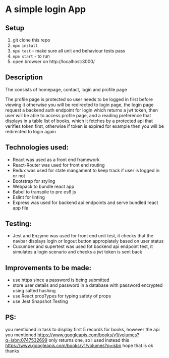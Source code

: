 # A simple login App

## Setup

1. git clone this repo
2. `npm install`
3. `npm test` - make sure all unit and behaviour tests pass
4. `npm start` - to run
5. open browser on http://localhost:3000/

## Description

The consists of homepage, contact, login and profile page

The profile page is protected so user needs to be logged in first before viewing it otherwise you will be redirected to login page, the login page request a backend auth endpoint for login which returns a jwt token, then user will be able to access profile page, and a reading preference that displays in a table list of books, which it fetches by a protected api that verifies token first, otherwise if token is expired for example then you will be redirected to login again

## Technologies used:

* React was used as a front end framework
* React-Router was used for front end routing
* Redux was used for state mangament to keep track if user is logged in or not
* Bootstrap for styling
* Webpack to bundle react app
* Babel to transpile to pre es6 js
* Eslint for linting
* Express was used for backend api endpoints and serve bundled react app file

## Testing:
* Jest and Enzyme was used for front end unit test, it checks that the navbar displays login or logout button appropiately based on user status
* Cucumber and supertest was used fot backend api endpoint test, it simulates a login scenario and checks a jwt token is sent back

## Improvements to be made:
* use https since a password is being submitted
* store user details and password in a database with password encrypted using salted hashing
* use React propTypes for typing safety of props
* use Jest Snapshot Testing

## PS:
you mentioned in task to display first 5 records for books, however the api you mentioned https://www.googleapis.com/books/v1/volumes?q=isbn:0747532699 only returns one, so i used instead this https://www.googleapis.com/books/v1/volumes?q=isbn hope that is ok thanks
